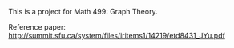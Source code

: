 This is a project for Math 499: Graph Theory.

Reference paper: http://summit.sfu.ca/system/files/iritems1/14219/etd8431_JYu.pdf